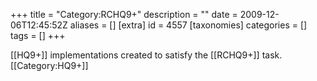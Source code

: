 +++
title = "Category:RCHQ9+"
description = ""
date = 2009-12-06T12:45:52Z
aliases = []
[extra]
id = 4557
[taxonomies]
categories = []
tags = []
+++

[[HQ9+]] implementations created to satisfy the [[RCHQ9+]] task.[[Category:HQ9+]]
